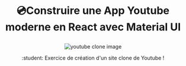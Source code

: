 # <p align="center">:cd:Construire une App Youtube moderne en React avec Material UI <p>

<p align="center"> <img src="https://camo.githubusercontent.com/66ac3dde2d4680067eba6419455b89a5187cc4e223118570b928373d0545cf0e/68747470733a2f2f692e6962622e636f2f345235526b6d572f5468756d626e61696c2d352e706e67" alt="youtube clone image" /> </p>

 <p align="center"> :student: Exercice de création d'un site clone de Youtube ! 	</p>

